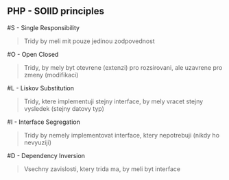 ## PHP - SOlID principles 

#S - Single Responsibility 
> Tridy by meli mit pouze jedinou zodpovednost

#O - Open Closed
> Tridy, by mely byt otevrene (extenzi) pro rozsirovani, ale uzavrene pro zmeny (modifikaci)

#L - Liskov Substitution 
> Tridy, ktere implementuji stejny interface, by mely vracet stejny vysledek (stejny datovy typ)

#I - Interface Segregation 
> Tridy by nemely implementovat interface, ktery nepotrebuji (nikdy ho nevyuziji)

#D - Dependency Inversion
> Vsechny zavislosti, ktery trida ma, by meli byt interface

